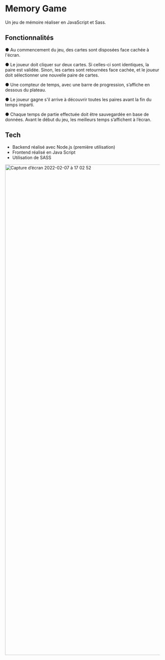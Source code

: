 # Memory Game

Un jeu de mémoire réaliser en JavaScript et Sass.

## Fonctionnalités
● Au commencement du jeu, des cartes sont disposées face cachée à l'écran.

● Le joueur doit cliquer sur deux cartes. Si celles-ci sont identiques, la paire est validée. Sinon, les cartes sont retournées face cachée, et le joueur doit sélectionner une nouvelle paire de cartes.

● Une compteur de temps, avec une barre de progression, s’affiche en dessous du plateau.

● Le joueur gagne s'il arrive à découvrir toutes les paires avant la fin du temps imparti.

● Chaque temps de partie effectuée doit être sauvegardée en base de données. Avant le début du jeu, les meilleurs temps s’affichent à l’écran.


## Tech
- Backend réalisé avec Node.js (première utilisation)
- Frontend réalisé en Java Script
- Utilisation de SASS


<img width="1589" alt="Capture d’écran 2022-02-07 à 17 02 52" src="https://user-images.githubusercontent.com/84582904/152825103-6a2549f1-4dfe-4cd3-8f79-3e5bfee99377.png">
